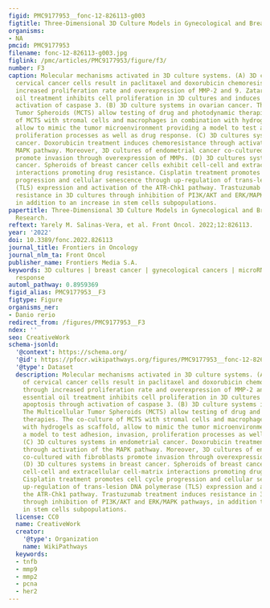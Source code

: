 ```yaml
---
figid: PMC9177953__fonc-12-826113-g003
figtitle: Three-Dimensional 3D Culture Models in Gynecological and Breast Cancer Research
organisms:
- NA
pmcid: PMC9177953
filename: fonc-12-826113-g003.jpg
figlink: /pmc/articles/PMC9177953/figure/f3/
number: F3
caption: Molecular mechanisms activated in 3D culture systems. (A) 3D cultures of
  cervical cancer cells result in paclitaxel and doxorubicin chemoresistance through
  increased proliferation rate and overexpression of MMP-2 and 9. Zataria essential
  oil treatment inhibits cell proliferation in 3D cultures and induces apoptosis through
  activation of caspase 3. (B) 3D culture systems in ovarian cancer. The Multicellular
  Tumor Spheroids (MCTS) allow testing of drug and photodynamic therapies. The co-culture
  of MCTS with stromal cells and macrophages in combination with hydrogels as scaffold,
  allow to mimic the tumor microenvironment providing a model to test adhesion, invasion,
  proliferation processes as well as drug response. (C) 3D cultures systems in endometrial
  cancer. Doxorubicin treatment induces chemoresistance through activation of the
  MAPK pathway. Moreover, 3D cultures of endometrial cancer co-cultured with fibroblasts
  promote invasion through overexpression of MMPs. (D) 3D cultures systems in breast
  cancer. Spheroids of breast cancer cells exhibit cell-cell and extracellular cell-matrix
  interactions promoting drug resistance. Cisplatin treatment promotes cell cycle
  progression and cellular senescence through up-regulation of trans-lesion DNA polymerase
  (TLS) expression and activation of the ATR-Chk1 pathway. Trastuzumab treatment induces
  resistance in 3D cultures through inhibition of PI3K/AKT and ERK/MAPK pathways,
  in addition to an increase in stem cells subpopulations.
papertitle: Three-Dimensional 3D Culture Models in Gynecological and Breast Cancer
  Research.
reftext: Yarely M. Salinas-Vera, et al. Front Oncol. 2022;12:826113.
year: '2022'
doi: 10.3389/fonc.2022.826113
journal_title: Frontiers in Oncology
journal_nlm_ta: Front Oncol
publisher_name: Frontiers Media S.A.
keywords: 3D cultures | breast cancer | gynecological cancers | microRNAs | therapy
  response
automl_pathway: 0.8959369
figid_alias: PMC9177953__F3
figtype: Figure
organisms_ner:
- Danio rerio
redirect_from: /figures/PMC9177953__F3
ndex: ''
seo: CreativeWork
schema-jsonld:
  '@context': https://schema.org/
  '@id': https://pfocr.wikipathways.org/figures/PMC9177953__fonc-12-826113-g003.html
  '@type': Dataset
  description: Molecular mechanisms activated in 3D culture systems. (A) 3D cultures
    of cervical cancer cells result in paclitaxel and doxorubicin chemoresistance
    through increased proliferation rate and overexpression of MMP-2 and 9. Zataria
    essential oil treatment inhibits cell proliferation in 3D cultures and induces
    apoptosis through activation of caspase 3. (B) 3D culture systems in ovarian cancer.
    The Multicellular Tumor Spheroids (MCTS) allow testing of drug and photodynamic
    therapies. The co-culture of MCTS with stromal cells and macrophages in combination
    with hydrogels as scaffold, allow to mimic the tumor microenvironment providing
    a model to test adhesion, invasion, proliferation processes as well as drug response.
    (C) 3D cultures systems in endometrial cancer. Doxorubicin treatment induces chemoresistance
    through activation of the MAPK pathway. Moreover, 3D cultures of endometrial cancer
    co-cultured with fibroblasts promote invasion through overexpression of MMPs.
    (D) 3D cultures systems in breast cancer. Spheroids of breast cancer cells exhibit
    cell-cell and extracellular cell-matrix interactions promoting drug resistance.
    Cisplatin treatment promotes cell cycle progression and cellular senescence through
    up-regulation of trans-lesion DNA polymerase (TLS) expression and activation of
    the ATR-Chk1 pathway. Trastuzumab treatment induces resistance in 3D cultures
    through inhibition of PI3K/AKT and ERK/MAPK pathways, in addition to an increase
    in stem cells subpopulations.
  license: CC0
  name: CreativeWork
  creator:
    '@type': Organization
    name: WikiPathways
  keywords:
  - tnfb
  - mmp9
  - mmp2
  - pcna
  - her2
---
```

